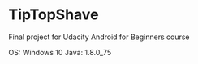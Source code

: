 # TipTopShave
Final project for Udacity Android for Beginners course

OS: Windows 10
Java: 1.8.0_75
